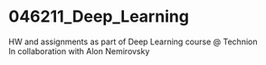 # 046211_Deep_Learning
HW and assignments as part of Deep Learning course @ Technion  
In collaboration with Alon Nemirovsky
